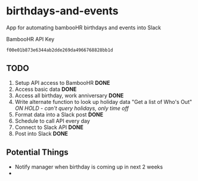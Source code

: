# birthdays-and-events
App for automating bambooHR birthdays and events into Slack

BambooHR API Key
```
f00e01b873e6344ab2dde269da4966768828bb1d
```


## TODO
1. Setup API access to BambooHR **DONE**
2. Access basic data **DONE**
3. Access all birthday, work anniversary **DONE**
4. Write alternate function to look up holiday data "Get a list of Who's Out" *ON HOLD - can't query holidays, only time off*
5. Format data into a Slack post **DONE**
6. Schedule to call API every day
7. Connect to Slack API **DONE**
8. Post into Slack **DONE**




## Potential Things
- Notify manager when birthday is coming up in next 2 weeks
-  